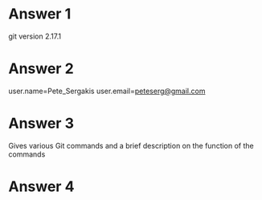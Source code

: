 # Answer 1

git version 2.17.1

# Answer 2

user.name=Pete_Sergakis
user.email=peteserg@gmail.com

# Answer 3

Gives various Git commands and a brief description on the function of the commands

# Answer 4


